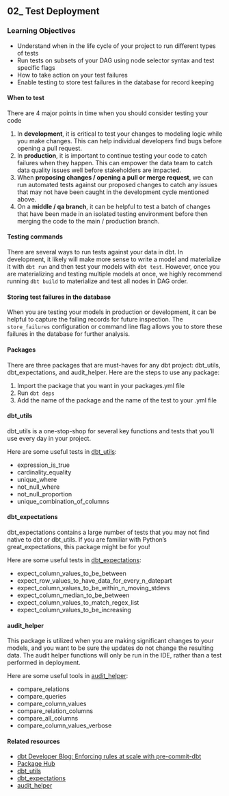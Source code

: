 ## 02_ Test Deployment

### Learning Objectives
- Understand when in the life cycle of your project to run different types of tests
- Run tests on subsets of your DAG using node selector syntax and test specific flags
- How to take action on your test failures
- Enable testing to store test failures in the database for record keeping

#### When to test
There are 4 major points in time when you should consider testing your code

1. In **development**, it is critical to test your changes to modeling logic while you make changes. This can help individual developers find bugs before opening a pull request.
2. In **production**, it is important to continue testing your code to catch failures when they happen. This can empower the data team to catch data quality issues well before stakeholders are impacted.
3. When **proposing changes / opening a pull or merge request**, we can run automated tests against our proposed changes to catch any issues that may not have been caught in the development cycle mentioned above.
4. On a **middle / qa branch**, it can be helpful to test a batch of changes that have been made in an isolated testing environment before then merging the code to the main / production branch.

#### Testing commands
There are several ways to run tests against your data in dbt. In development, it likely will make more sense to write a model and materialize it with `dbt run` and then test your models with `dbt test`. However, once you are materializing and testing multiple models at once, we highly recommend running `dbt build` to materialize and test all nodes in DAG order.

#### Storing test failures in the database
When you are testing your models in production or development, it can be helpful to capture the failing records for future inspection. The `store_failures` configuration or command line flag allows you to store these failures in the database for further analysis.

#### Packages
There are three packages that are must-haves for any dbt project: dbt_utils, dbt_expectations, and audit_helper. Here are the steps to use any package:

1. Import the package that you want in your packages.yml file
2. Run `dbt deps`
3. Add the name of the package and the name of the test to your .yml file

#### dbt_utils
dbt_utils is a one-stop-shop for several key functions and tests that you’ll use every day in your project.

Here are some useful tests in [dbt_utils](https://hub.getdbt.com/dbt-labs/dbt_utils/latest/):
- expression_is_true
- cardinality_equality
- unique_where
- not_null_where
- not_null_proportion
- unique_combination_of_columns

#### dbt_expectations
dbt_expectations contains a large number of tests that you may not find native to dbt or dbt_utils. If you are familiar with Python’s great_expectations, this package might be for you!

Here are some useful tests in [dbt_expectations](https://hub.getdbt.com/calogica/dbt_expectations/latest/):
- expect_column_values_to_be_between
- expect_row_values_to_have_data_for_every_n_datepart
- expect_column_values_to_be_within_n_moving_stdevs
- expect_column_median_to_be_between
- expect_column_values_to_match_regex_list
- expect_column_values_to_be_increasing

#### audit_helper
This package is utilized when you are making significant changes to your models, and you want to be sure the updates do not change the resulting data. The audit helper functions will only be run in the IDE, rather than a test performed in deployment.

Here are some useful tools in [audit_helper](https://hub.getdbt.com/dbt-labs/audit_helper/latest/):
- compare_relations
- compare_queries
- compare_column_values
- compare_relation_columns
- compare_all_columns
- compare_column_values_verbose

#### Related resources
- [dbt Developer Blog: Enforcing rules at scale with pre-commit-dbt](https://docs.getdbt.com/blog/enforcing-rules-pre-commit-dbt)
- [Package Hub](https://hub.getdbt.com/)
- [dbt_utils](https://hub.getdbt.com/dbt-labs/dbt_utils/latest/)
- [dbt_expectations](https://hub.getdbt.com/calogica/dbt_expectations/latest/)
- [audit_helper](https://hub.getdbt.com/dbt-labs/audit_helper/latest/)